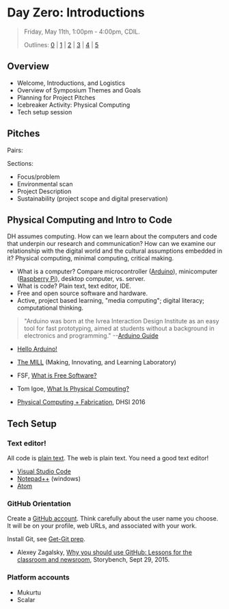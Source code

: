 # Day Zero: Introductions

> Friday, May 11th, 1:00pm - 4:00pm, CDIL.
> 
> Outlines: [0](day-0.md) | [1](day-1.md) | [2](day-2.md) | [3](day-3.md) | [4](day-4.md) | [5](day-5.md)

## Overview 

- Welcome, Introductions, and Logistics
- Overview of Symposium Themes and Goals
- Planning for Project Pitches
- Icebreaker Activity: Physical Computing
- Tech setup session

## Pitches

Pairs: 

Sections: 

- Focus/problem
- Environmental scan
- Project Description
- Sustainability (project scope and digital preservation)

## Physical Computing and Intro to Code

DH assumes computing. How can we learn about the computers and code that underpin our research and communication?
How can we examine our relationship with the digital world and the cultural assumptions embedded in it?
Physical computing, minimal computing, critical making.

- What is a computer? Compare microcontroller ([Arduino](https://www.arduino.cc/)), minicomputer ([Raspberry Pi](https://www.raspberrypi.org/)), desktop computer, vs. server.
- What is code? Plain text, text editor, IDE.
- Free and open source software and hardware.
- Active, project based learning, "media computing"; digital literacy; computational thinking.

> "Arduino was born at the Ivrea Interaction Design Institute as an easy tool for fast prototyping, aimed at students without a background in electronics and programming." --[Arduino Guide](https://www.arduino.cc/en/Guide/Introduction)

- [Hello Arduino!](https://evanwill.github.io/hello-arduino/)

- [The MILL](https://mill.lib.uidaho.edu/) (Making, Innovating, and Learning Laboratory)
- FSF, [What is Free Software?](https://www.gnu.org/philosophy/free-sw.en.html)
- Tom Igoe, [What Is Physical Computing?](https://www.tigoe.com/blog/what-is-physical-computing/)
- [Physical Computing + Fabrication](https://github.com/uvicmakerlab/dhsi2016/blob/master/index.md), DHSI 2016

## Tech Setup 

### Text editor!

All code is [plain text](https://en.wikipedia.org/wiki/Plain_text).
The web is plain text.
You need a good text editor!

- [Visual Studio Code](https://code.visualstudio.com/)
- [Notepad++](https://notepad-plus-plus.org/) (windows)
- [Atom](https://atom.io/)

### GitHub Orientation

Create a [GitHub account](https://github.com/join).
Think carefully about the user name you choose. 
It will be on your profile, web URLs, and associated with your work.

Install Git, see [Get-Git prep](https://evanwill.github.io/get-git/0-prep.html).

- Alexey Zagalsky, [Why you should use GitHub: Lessons for the classroom and newsroom](http://www.storybench.org/use-github-lessons-classroom-newsroom/), Storybench, Sept 29, 2015.

### Platform accounts

- Mukurtu
- Scalar
